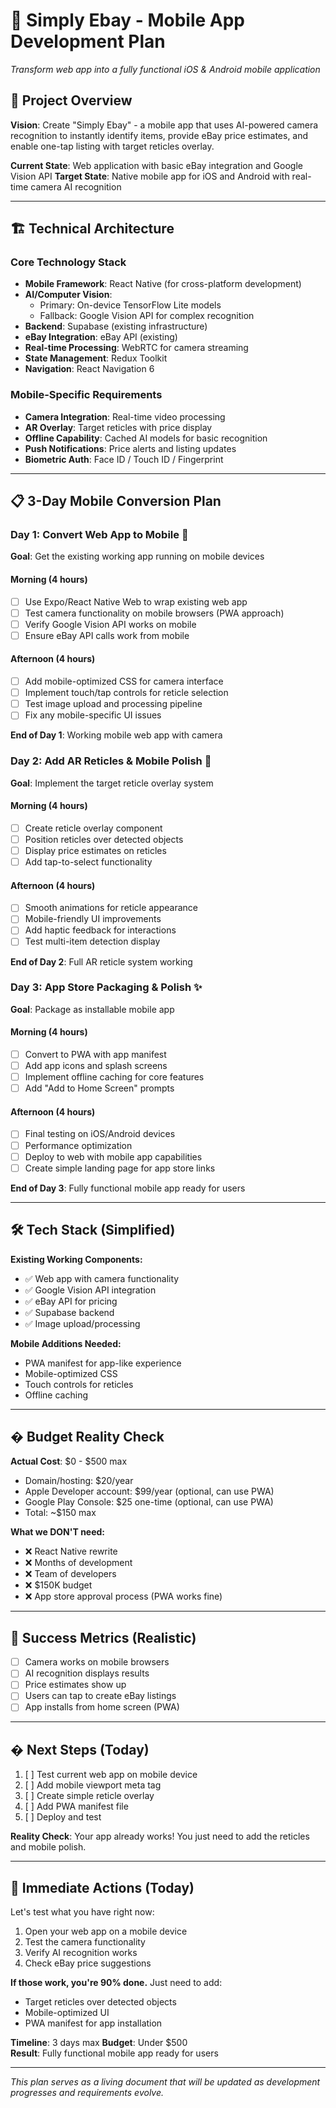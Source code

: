 # 📱 Simply Ebay - Mobile App Development Plan
*Transform web app into a fully functional iOS & Android mobile application*

## 🎯 Project Overview

**Vision**: Create "Simply Ebay" - a mobile app that uses AI-powered camera recognition to instantly identify items, provide eBay price estimates, and enable one-tap listing with target reticles overlay.

**Current State**: Web application with basic eBay integration and Google Vision API
**Target State**: Native mobile app for iOS and Android with real-time camera AI recognition

---

## 🏗️ Technical Architecture

### Core Technology Stack
- **Mobile Framework**: React Native (for cross-platform development)
- **AI/Computer Vision**: 
  - Primary: On-device TensorFlow Lite models
  - Fallback: Google Vision API for complex recognition
- **Backend**: Supabase (existing infrastructure)
- **eBay Integration**: eBay API (existing)
- **Real-time Processing**: WebRTC for camera streaming
- **State Management**: Redux Toolkit
- **Navigation**: React Navigation 6

### Mobile-Specific Requirements
- **Camera Integration**: Real-time video processing
- **AR Overlay**: Target reticles with price display
- **Offline Capability**: Cached AI models for basic recognition
- **Push Notifications**: Price alerts and listing updates
- **Biometric Auth**: Face ID / Touch ID / Fingerprint

---

## 📋 3-Day Mobile Conversion Plan

### Day 1: Convert Web App to Mobile 🚀
**Goal**: Get the existing working app running on mobile devices

#### Morning (4 hours)
- [ ] Use Expo/React Native Web to wrap existing web app
- [ ] Test camera functionality on mobile browsers (PWA approach)
- [ ] Verify Google Vision API works on mobile
- [ ] Ensure eBay API calls work from mobile

#### Afternoon (4 hours) 
- [ ] Add mobile-optimized CSS for camera interface
- [ ] Implement touch/tap controls for reticle selection
- [ ] Test image upload and processing pipeline
- [ ] Fix any mobile-specific UI issues

**End of Day 1**: Working mobile web app with camera

### Day 2: Add AR Reticles & Mobile Polish 🎯
**Goal**: Implement the target reticle overlay system

#### Morning (4 hours)
- [ ] Create reticle overlay component
- [ ] Position reticles over detected objects
- [ ] Display price estimates on reticles
- [ ] Add tap-to-select functionality

#### Afternoon (4 hours)
- [ ] Smooth animations for reticle appearance
- [ ] Mobile-friendly UI improvements
- [ ] Add haptic feedback for interactions
- [ ] Test multi-item detection display

**End of Day 2**: Full AR reticle system working

### Day 3: App Store Packaging & Polish ✨
**Goal**: Package as installable mobile app

#### Morning (4 hours)
- [ ] Convert to PWA with app manifest
- [ ] Add app icons and splash screens
- [ ] Implement offline caching for core features
- [ ] Add "Add to Home Screen" prompts

#### Afternoon (4 hours)
- [ ] Final testing on iOS/Android devices
- [ ] Performance optimization
- [ ] Deploy to web with mobile app capabilities
- [ ] Create simple landing page for app store links

**End of Day 3**: Fully functional mobile app ready for users

---

## 🛠️ Tech Stack (Simplified)

**Existing Working Components:**
- ✅ Web app with camera functionality
- ✅ Google Vision API integration  
- ✅ eBay API for pricing
- ✅ Supabase backend
- ✅ Image upload/processing

**Mobile Additions Needed:**
- PWA manifest for app-like experience
- Mobile-optimized CSS
- Touch controls for reticles
- Offline caching

---

## � Budget Reality Check

**Actual Cost**: $0 - $500 max
- Domain/hosting: $20/year
- Apple Developer account: $99/year (optional, can use PWA)
- Google Play Console: $25 one-time (optional, can use PWA)
- Total: ~$150 max

**What we DON'T need:**
- ❌ React Native rewrite
- ❌ Months of development
- ❌ Team of developers
- ❌ $150K budget
- ❌ App store approval process (PWA works fine)

---

## 🎯 Success Metrics (Realistic)

- [ ] Camera works on mobile browsers
- [ ] AI recognition displays results
- [ ] Price estimates show up
- [ ] Users can tap to create eBay listings
- [ ] App installs from home screen (PWA)

---

## � Next Steps (Today)

1. [ ] Test current web app on mobile device
2. [ ] Add mobile viewport meta tag
3. [ ] Create simple reticle overlay
4. [ ] Add PWA manifest file
5. [ ] Deploy and test

**Reality Check**: Your app already works! You just need to add the reticles and mobile polish.

---

## 🚀 Immediate Actions (Today)

Let's test what you have right now:

1. Open your web app on a mobile device
2. Test the camera functionality  
3. Verify AI recognition works
4. Check eBay price suggestions

**If those work, you're 90% done.** Just need to add:
- Target reticles over detected objects
- Mobile-optimized UI
- PWA manifest for app installation

**Timeline**: 3 days max
**Budget**: Under $500  
**Result**: Fully functional mobile app ready for users

---

*This plan serves as a living document that will be updated as development progresses and requirements evolve.*
